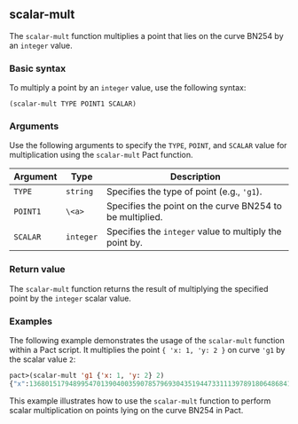 ## scalar-mult
The `scalar-mult` function multiplies a point that lies on the curve BN254 by an `integer` value.

### Basic syntax

To multiply a point by an `integer` value, use the following syntax:

`(scalar-mult TYPE POINT1 SCALAR)`

### Arguments

Use the following arguments to specify the `TYPE`, `POINT`, and `SCALAR` value for multiplication using the `scalar-mult` Pact function.

| Argument | Type | Description |
| --- | --- | --- |
| `TYPE` | `string` | Specifies the type of point (e.g., `'g1`). |
| `POINT1` | `\<a>` | Specifies the point on the curve BN254 to be multiplied. |
| `SCALAR` | `integer` | Specifies the `integer` value to multiply the point by. |

### Return value

The `scalar-mult` function returns the result of multiplying the specified point by the `integer` scalar value.

### Examples

The following example demonstrates the usage of the `scalar-mult` function within a Pact script. It multiplies the point `{ 'x: 1, 'y: 2 }` on curve `'g1` by the scalar value `2`:

```lisp
pact>(scalar-mult 'g1 {'x: 1, 'y: 2} 2)
{"x":1368015179489954701390400359078579693043519447331113978918064868415326638035, "y":9918110051302171585080402603319702774565515993150576347155970296011118125764}
```

This example illustrates how to use the `scalar-mult` function to perform scalar multiplication on points lying on the curve BN254 in Pact.
